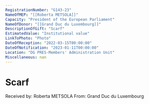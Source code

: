 ```yaml
---
RegistrationNumber: "G143-23"
NameOfMEP: "[[Roberta METSOLA]]"
Capacity: "President of the European Parliament"
NameOfDonor: "[[Grand Duc du Luxembourg]]"
DescriptionOfGift: "Scarf"
EstimatedValue: "Institutional value"
LinkToPhoto: "Photo"
DateOfReception: "2022-03-15T00:00:00"
DateOfNotification: "2023-01-11T00:00:00"
Location: "DG PRES-Members' Administration Unit"
Miscellaneous: nan
---
```


# Scarf

Received by: Roberta METSOLA
From: Grand Duc du Luxembourg
